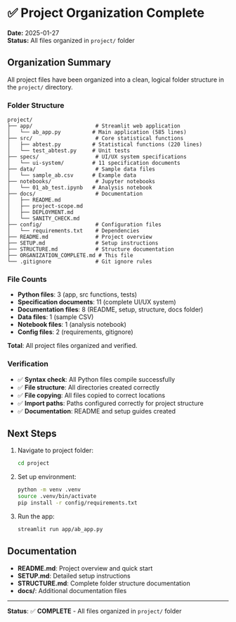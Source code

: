 # ✅ Project Organization Complete

**Date:** 2025-01-27  
**Status:** All files organized in `project/` folder

## Organization Summary

All project files have been organized into a clean, logical folder structure in the `project/` directory.

### Folder Structure

```
project/
├── app/                    # Streamlit web application
│   └── ab_app.py          # Main application (585 lines)
├── src/                    # Core statistical functions
│   ├── abtest.py          # Statistical functions (220 lines)
│   └── test_abtest.py     # Unit tests
├── specs/                  # UI/UX system specifications
│   └── ui-system/         # 11 specification documents
├── data/                   # Sample data files
│   └── sample_ab.csv      # Example data
├── notebooks/              # Jupyter notebooks
│   └── 01_ab_test.ipynb   # Analysis notebook
├── docs/                   # Documentation
│   ├── README.md
│   ├── project-scope.md
│   ├── DEPLOYMENT.md
│   └── SANITY_CHECK.md
├── config/                 # Configuration files
│   └── requirements.txt    # Dependencies
├── README.md               # Project overview
├── SETUP.md                # Setup instructions
├── STRUCTURE.md            # Structure documentation
├── ORGANIZATION_COMPLETE.md # This file
└── .gitignore              # Git ignore rules
```

### File Counts

- **Python files**: 3 (app, src functions, tests)
- **Specification documents**: 11 (complete UI/UX system)
- **Documentation files**: 8 (README, setup, structure, docs folder)
- **Data files**: 1 (sample CSV)
- **Notebook files**: 1 (analysis notebook)
- **Config files**: 2 (requirements, gitignore)

**Total**: All project files organized and verified.

### Verification

- ✅ **Syntax check**: All Python files compile successfully
- ✅ **File structure**: All directories created correctly
- ✅ **File copying**: All files copied to correct locations
- ✅ **Import paths**: Paths configured correctly for project structure
- ✅ **Documentation**: README and setup guides created

## Next Steps

1. Navigate to project folder:
   ```bash
   cd project
   ```

2. Set up environment:
   ```bash
   python -m venv .venv
   source .venv/bin/activate
   pip install -r config/requirements.txt
   ```

3. Run the app:
   ```bash
   streamlit run app/ab_app.py
   ```

## Documentation

- **README.md**: Project overview and quick start
- **SETUP.md**: Detailed setup instructions
- **STRUCTURE.md**: Complete folder structure documentation
- **docs/**: Additional documentation files

---

**Status**: ✅ **COMPLETE** - All files organized in `project/` folder


